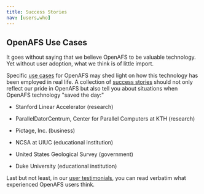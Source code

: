 ```yaml
---
title: Success Stories
nav: [users,who]
---
```


## OpenAFS Use Cases ##

It goes without saying that we believe OpenAFS to be valuable technology.  Yet without user adoption, what we think is of little import.  

Specific [use cases]({{site.github.url}}/tech/what) for OpenAFS may shed light on how this technology has been employed in real life.  A collection of [success stories](http://openafs.org/success) should not only reflect our pride in OpenAFS but also tell you about situations when OpenAFS technology "saved the day:"

  - Stanford Linear Accelerator (research)

  - ParallelDatorCentrum, Center for Parallel Computers at KTH (research)
  
  - Pictage, Inc. (business)
 
  - NCSA at UIUC (educational institution)

  - United States Geological Survey (government)

  - Duke University (educational institution)
  

Last but not least, in our [user testimonials](http://openafs.org/success), you can read verbatim what experienced OpenAFS users think.

